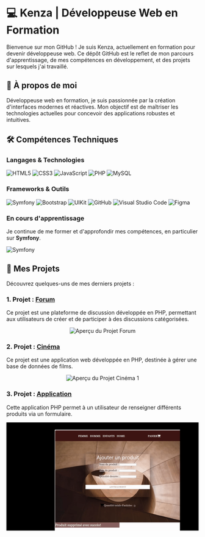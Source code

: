 # 💻 Kenza | Développeuse Web en Formation

Bienvenue sur mon GitHub ! 
Je suis Kenza, actuellement en formation pour devenir développeuse web. Ce dépôt GitHub est le reflet de mon parcours d'apprentissage, de mes compétences en développement, et des projets sur lesquels j'ai travaillé. 

## 🌟 À propos de moi

Développeuse web en formation, je suis passionnée par la création d'interfaces modernes et réactives.
Mon objectif est de maîtriser les technologies actuelles pour concevoir des applications robustes et intuitives.

## 🛠️ Compétences Techniques
### Langages & Technologies
![HTML5](https://img.shields.io/badge/HTML5-E34F26?style=for-the-badge&logo=html5&logoColor=white)
![CSS3](https://img.shields.io/badge/CSS3-1572B6?style=for-the-badge&logo=css3&logoColor=white)
![JavaScript](https://img.shields.io/badge/JavaScript-F7DF1E?style=for-the-badge&logo=javascript&logoColor=black)
![PHP](https://img.shields.io/badge/PHP-777BB4?style=for-the-badge&logo=php&logoColor=white)
![MySQL](https://img.shields.io/badge/MySQL-4479A1?style=for-the-badge&logo=mysql&logoColor=white)

### Frameworks & Outils

![Symfony](https://img.shields.io/badge/Symfony-000000?style=for-the-badge&logo=symfony&logoColor=white)
![Bootstrap](https://img.shields.io/badge/Bootstrap-7952B3?style=for-the-badge&logo=bootstrap&logoColor=white)
![UIKit](https://img.shields.io/badge/UIKit-2396F3?style=for-the-badge&logo=uikit&logoColor=white)
![GitHub](https://img.shields.io/badge/GitHub-181717?style=for-the-badge&logo=github&logoColor=white)
![Visual Studio Code](https://img.shields.io/badge/VS%20Code-0078D4?style=for-the-badge&logo=visual-studio-code&logoColor=white)
![Figma](https://img.shields.io/badge/Figma-F24E1E?style=for-the-badge&logo=figma&logoColor=white)

### En cours d'apprentissage
Je continue de me former et d'approfondir mes compétences, en particulier sur **Symfony**.

![Symfony](https://img.shields.io/badge/Symfony-000000?style=for-the-badge&logo=symfony&logoColor=white)

## 🚀 Mes Projets
Découvrez quelques-uns de mes derniers projets :

### 1. **Projet : [Forum](#)**

Ce projet est une plateforme de discussion développée en PHP, permettant aux utilisateurs de créer et de participer à des discussions catégorisées.

<div align="center">
  <img src="image/Forum.gif" alt="Aperçu du Projet Forum" width="1000"> 
</div>

### 2. **Projet : [Cinéma](#)**

Ce projet est une application web développée en PHP, destinée à gérer une base de données de films. 

<div align="center">
  <img src="image/CINEMA.gif" alt="Aperçu du Projet Cinéma 1" width="800">
</div>

### 3. **Projet : [Application](#)**


Cette application PHP permet à un utilisateur de renseigner différents produits via un formulaire.

<div align="center">
  <img src="image/APPLI.gif" alt="Aperçu du Projet Cinéma 1" width="800">
</div>



